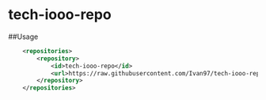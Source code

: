 # tech-iooo-repo

##Usage

```xml
    <repositories>
        <repository>
            <id>tech-iooo-repo</id>
            <url>https://raw.githubusercontent.com/Ivan97/tech-iooo-repo/master</url>
        </repository>
    </repositories>
```
